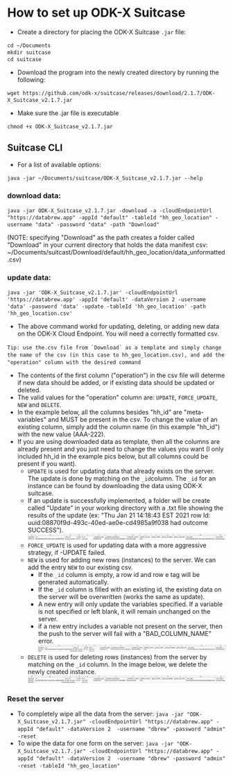 # How to set up ODK-X Suitcase

- Create a directory for placing the ODK-X Suitcase `.jar` file:

```
cd ~/Documents
mkdir suitcase
cd suitcase
```

- Download the program into the newly created directory by running the following:
```
wget https://github.com/odk-x/suitcase/releases/download/2.1.7/ODK-X_Suitcase_v2.1.7.jar
```

- Make sure the .jar file is executable
```
chmod +x ODK-X_Suitcase_v2.1.7.jar
```

## Suitcase CLI

- For a list of available options:
```
java -jar ~/Documents/suitcase/ODK-X_Suitcase_v2.1.7.jar --help
```

### download data: 

```
java -jar ODK-X_Suitcase_v2.1.7.jar -download -a -cloudEndpointUrl "https://databrew.app" -appId "default" -tableId "hh_geo_location" -username "data" -password "data" -path "Download"
```
(NOTE: specifying "Download" as the path creates a folder called "Download" in your current directory that holds the data manifest csv: ~/Documents/suitcast/Download/default/hh_geo_location/data_unformatted.csv)

### update data:

```
java -jar 'ODK-X_Suitcase_v2.1.7.jar' -cloudEndpointUrl 'https://databrew.app' -appId 'default' -dataVersion 2 -username 'data' -password 'data' -update -tableId 'hh_geo_location' -path 'hh_geo_location.csv'
```
- The above command workd for updating, deleting, or adding new data on the ODK-X Cloud Endpoint. You will need a correctly formatted csv.

``Tip: use the.csv file from `Download` as a template and simply change the name of the csv (in this case to hh_geo_location.csv), and add the "operation" column with the desired command``

- The contents of the first column ("operation") in the csv file will determe if new data should be added, or if existing data should be updated or deleted. 
- The valid values for the "operation" column are: `UPDATE`, `FORCE_UPDATE`, `NEW` and `DELETE`. 
- In the example below, all the columns besides "hh_id" are "meta-variables" and MUST be present in the csv. To change the value of an existing column, simply add the column name (in this example "hh_id") with the new value (AAA-222). 
- If you are using downloaded data as template, then all the columns are already present and you just need to change the values you want (I only included hh_id in the example pics below, but all columns could be present if you want).
    - `UPDATE` is used for updating data that already exists on the server. The update is done by matching on the `_id`column. The `_id` for an instance can be found by downloading the data using ODK-X suitcase.
    - If an update is successfully implemented, a folder will be create called "Update" in your working directory with a .txt file showing the results of the update (ex: "Thu Jan 21 14:18:43 EST 2021 row Id: uuid:08870f9d-493c-40ed-ae0e-cd4985a9f038 had outcome SUCCESS").
![](img/example_spreadsheet.png)
    - `FORCE_UPDATE` is used for updating data with a more aggressive strategy, if -UPDATE failed.
    - `NEW` is used for adding new rows (instances) to the server. We can add the entry `NEW` to our existing csv.
        - If the `_id` column is empty, a row id and row e tag will be generated automatically. 
        - If the `_id` column is filled with an existing id, the existing data on the server will be overwritten (works the same as update).
        - A new entry will only update the variables specified. If a variable is not specified or left blank, it will remain unchanged on the server.
        - if a new entry includes a variable not present on the server, then the push to the server will fail with a "BAD_COLUMN_NAME" error. 
   ![](img/example_spreadsheet_new.png)
    - `DELETE` is used for deleting rows (instances) from the server by matching on the `_id` column. In the image below, we delete the newly created instance. 
   ![](img/example_spreadsheet_delete.png)

### Reset the server 

   - To completely wipe all the data from the server:
```java -jar "ODK-X_Suitcase_v2.1.7.jar" -cloudEndpointUrl "https://databrew.app" -appId "default" -dataVersion 2  -username "dbrew" -password "admin" -reset```
   - To wipe the data for one form on the server:
```java -jar "ODK-X_Suitcase_v2.1.7.jar" -cloudEndpointUrl "https://databrew.app" -appId "default" -dataVersion 2  -username "dbrew" -password "admin" -reset -tableId "hh_geo_location"```

